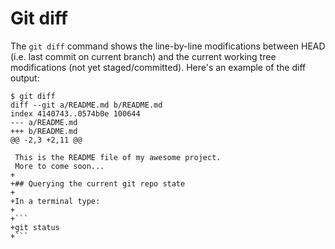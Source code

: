# Git diff
The `git diff` command shows the line-by-line modifications
between HEAD (i.e. last commit on current branch) and the 
current working tree modifications (not yet staged/committed).
Here's an example of the diff output:
```
$ git diff
diff --git a/README.md b/README.md
index 4140743..0574b0e 100644
--- a/README.md
+++ b/README.md
@@ -2,3 +2,11 @@
 
 This is the README file of my awesome project.
 More to come soon...
+
+## Querying the current git repo state
+
+In a terminal type:
+
+```
+git status
+```
```
